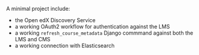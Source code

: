 A minimal project include:

- the Open edX Discovery Service
- a working OAuth2 workflow for authentication against the LMS
- a working `refresh_course_metadata` Django commmand against both the LMS and CMS
- a working connection with Elasticsearch
